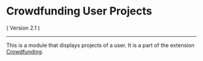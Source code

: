 Crowdfunding User Projects
==========================
( Version 2.1 )
- - -

This is a module that displays projects of a user. It is a part of the extension [Crowdfunding](http://itprism.com/free-joomla-extensions/ecommerce-gamification/crowdfunding-collective-raising-capital).